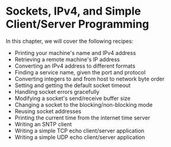 # Sockets, IPv4, and Simple Client/Server Programming

In this chapter, we will cover the following recipes:
- Printing your machine's name and IPv4 address
- Retrieving a remote machine's IP address
- Converting an IPv4 address to different formats
- Finding a service name, given the port and protocol
- Converting integers to and from host to network byte order
- Setting and getting the default socket timeout
- Handling socket errors gracefully
- Modifying a socket's send/receive buffer size
- Changing a socket to the blocking/non-blocking mode
- Reusing socket addresses
- Printing the current time from the internet time server
- Writing an SNTP client
- Writing a simple TCP echo client/server application
- Writing a simple UDP echo client/server application
